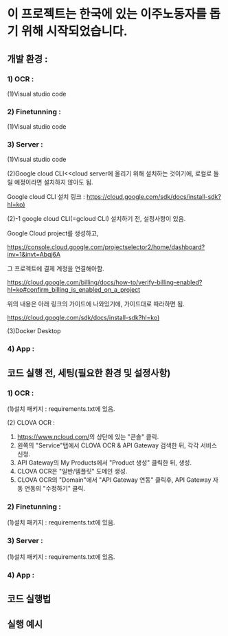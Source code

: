 # 이 프로젝트는 한국에 있는 이주노동자를 돕기 위해 시작되었습니다.

## 개발 환경 :
### 1) OCR :
(1)Visual studio code
### 2) Finetunning :
(1)Visual studio code
### 3) Server :
(1)Visual studio code

(2)Google cloud CLI<<cloud server에 올리기 위해 설치하는 것이기에, 로컬로 돌릴 예정이라면 설치하지 않아도 됨.

Google cloud CLI 설치 링크 : <https://cloud.google.com/sdk/docs/install-sdk?hl=ko)>

(2)-1
google cloud CLI(=gcloud CLI) 설치하기 전, 설정사항이 있음.

Google Cloud project를 생성하고,

<https://console.cloud.google.com/projectselector2/home/dashboard?inv=1&invt=Abqj6A> 

그 프로젝트에 결제 계정을 연결해아함.

<https://cloud.google.com/billing/docs/how-to/verify-billing-enabled?hl=ko#confirm_billing_is_enabled_on_a_project>

위의 내용은 아래 링크의 가이드에 나와있기에, 가이드대로 따라하면 됨.

<https://cloud.google.com/sdk/docs/install-sdk?hl=ko)>

(3)Docker Desktop

### 4) App :






## 코드 실행 전, 세팅(필요한 환경 및 설정사항)

### 1) OCR :
(1)설치 패키지 : requirements.txt에 있음.

(2) CLOVA OCR :
1. <https://www.ncloud.com/>의 상단에 있는 "콘솔" 클릭.
2. 왼쪽의 "Service"탭에서 CLOVA OCR & API Gateway 검색한 뒤, 각각 서비스 신청.
3. API Gateway의 My Products에서 "Product 생성" 클릭한 뒤, 생성.
4. CLOVA OCR은 "일반/템플릿" 도메인 생성.
5. CLOVA OCR의 "Domain"에서 "API Gateway 연동" 클릭후, API Gateway 자동 연동의 "수정하기" 클릭.
### 2) Finetunning :
(1)설치 패키지 : requirements.txt에 있음.
### 3) Server : 
(1)설치 패키지 : requirements.txt에 있음.
### 4) App :


###

## 코드 실행법

## 실행 예시

